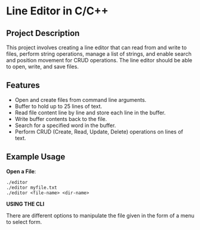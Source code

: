 # Line Editor in C/C++

## Project Description
This project involves creating a line editor that can read from and write to files, perform string operations, manage a list of strings, and enable search and position movement for CRUD operations. The line editor should be able to open, write, and save files.

## Features
- Open and create files from command line arguments.
- Buffer to hold up to 25 lines of text.
- Read file content line by line and store each line in the buffer.
- Write buffer contents back to the file.
- Search for a specified word in the buffer.
- Perform CRUD (Create, Read, Update, Delete) operations on lines of text.

## Example Usage

**Open a File**:

```
./editor
./editor myfile.txt
./editor <file-name> <dir-name>
```

**USING THE CLI**

There are different options to manipulate the file given in the form of a menu to select form.

